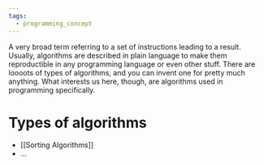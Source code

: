 ```yaml
---
tags:
  - programming_concept
---
```

A very broad term referring to a set of instructions leading to a result. Usually, algorithms are described in plain language to make them reproductible in any programming language or even other stuff.
There are loooots of types of algorithms, and you can invent one for pretty much anything. What interests us here, though, are algorithms used in programming specifically.

# Types of algorithms
- [[Sorting Algorithms]]
- ...
